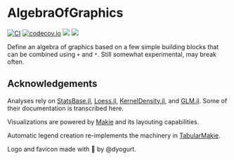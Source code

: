 # AlgebraOfGraphics

[![CI](https://github.com/MakieOrg/AlgebraOfGraphics.jl/actions/workflows/ci.yml/badge.svg)](https://github.com/MakieOrg/AlgebraOfGraphics.jl/actions/workflows/ci.yml)
[![codecov.io](http://codecov.io/github/MakieOrg/AlgebraOfGraphics.jl/coverage.svg?branch=master)](http://codecov.io/github/MakieOrg/AlgebraOfGraphics.jl?branch=master)
[![](https://img.shields.io/badge/docs-stable-blue.svg)](https://aog.makie.org/stable)
[![](https://img.shields.io/badge/docs-dev-blue.svg)](https://aog.makie.org/dev)

Define an algebra of graphics based on a few simple building blocks that can be combined using `+` and `*`. Still somewhat experimental, may break often.

## Acknowledgements

Analyses rely on [StatsBase.jl](https://github.com/JuliaStats/StatsBase.jl), [Loess.jl](https://github.com/JuliaStats/Loess.jl), [KernelDensity.jl](https://github.com/JuliaStats/KernelDensity.jl), and [GLM.jl](https://github.com/JuliaStats/GLM.jl). Some of their documentation is transcribed here.

Visualizations are powered by [Makie](https://github.com/MakieOrg/Makie.jl) and its layouting capabilities.

Automatic legend creation re-implements the machinery in [TabularMakie](https://github.com/greimel/TabularMakie.jl).

Logo and favicon made with 🧡 by @dyogurt.
